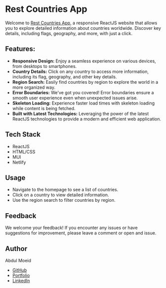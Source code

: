 # Rest Countries App

Welcome to [Rest Countries App](https://countries-app-moeidejaz.netlify.app/), a responsive ReactJS website that allows you to explore detailed information about countries worldwide. Discover key details, including flags, geography, and more, with just a click.

## Features:
- **Responsive Design:** Enjoy a seamless experience on various devices, from desktops to smartphones.
- **Country Details:** Click on any country to access more information, including its flag, geography, and other key details.
- **Region Search:** Easily find countries by region to explore the world in a more organized way.
- **Error Boundaries:** We've got you covered! Error boundaries ensure a smooth user experience even when unexpected issues arise.
- **Skeleton Loading:** Experience faster load times with skeleton loading while content is being fetched.
- **Built with Latest Technologies:** Leveraging the power of the latest ReactJS technologies to provide a modern and efficient web application.

## Tech Stack
- ReactJS
- HTML/CSS
- MUI
- Netlify

## Usage
- Navigate to the homepage to see a list of countries.
- Click on a country to view detailed information.
- Use the region search to filter countries by region.

## Feedback
We welcome your feedback! If you encounter any issues or have suggestions for improvement, please leave a comment or open and issue.

## Author
Abdul Moeid
- [GitHub](https://github.com/moeidejaz)
- [Portfolio](https://moeidejaz.netlify.app)
- [LinkedIn](https://linkedin.com/in/moeidejaz)